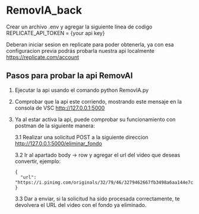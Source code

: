 # RemovIA_back

Crear un archivo .env y agregar la siguiente linea de codigo 
REPLICATE_API_TOKEN = {your api key}

Deberan iniciar sesion en replicate para poder obtenerla, ya con esa configuracion previa podrás probarla nuestra api localmente
https://replicate.com/account

## Pasos para probar la api RemovAI  

1. Ejecutar la api usando el comando python RemovIA.py 

2. Comprobar que la api este corriendo, mostrando este mensaje en la consola de VSC http://127.0.0.1:5000

3.  Ya al estar activa la api, puede comprobar su funcionamiento con postman de la siguiente manera:

    3.1 Realizar una solicitud POST a la siguiente direccion http://127.0.0.1:5000/eliminar_fondo

     3.2 Ir al apartado body -> row y agregar el url del video que deseas convertir, ejemplo:

        {
          "url": "https://i.pinimg.com/originals/32/79/46/3279462667fb3498a6aa144e7cdea2ae.gif"
        }

     3.3 Dar a enviar, si la solicitud ha sido procesada correctamente, te devolvera el URL del video con el fondo ya eliminado.
    
